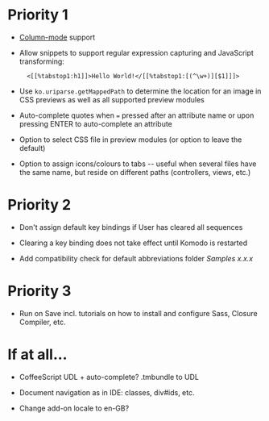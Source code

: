Priority 1
==========

* [Column-mode](http://svn.openkomodo.com/openkomodo/view/openkomodo/trunk/src/chrome/komodo/content/bindings/scintilla.p.xml) support

* Allow snippets to support regular expression capturing and JavaScript
  transforming:

        <[[%tabstop1:h1]]>Hello World!</[[%tabstop1:[(^\w+)][$1]]]>

* Use `ko.uriparse.getMappedPath` to determine the location for an image in
  CSS previews as well as all supported preview modules

* Auto-complete quotes when `=` pressed after an attribute name or upon
  pressing ENTER to auto-complete an attribute

* Option to select CSS file in preview modules (or option to leave the
  default)

* Option to assign icons/colours to tabs -- useful when several files have the
  same name, but reside on different paths (controllers, views, etc.)


Priority 2
==========

* Don't assign default key bindings if User has cleared all sequences

* Clearing a key binding does not take effect until Komodo is restarted

* Add compatibility check for default abbreviations folder *Samples x.x.x*


Priority 3
==========

* Run on Save incl. tutorials on how to install and configure Sass, Closure
  Compiler, etc.


If at all…
==========

* CoffeeScript UDL + auto-complete? .tmbundle to UDL

* Document navigation as in IDE: classes, div#ids, etc.

* Change add-on locale to en-GB?
